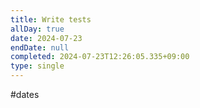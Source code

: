 ```yaml
---
title: Write tests
allDay: true
date: 2024-07-23
endDate: null
completed: 2024-07-23T12:26:05.335+09:00
type: single
---
```

#dates 